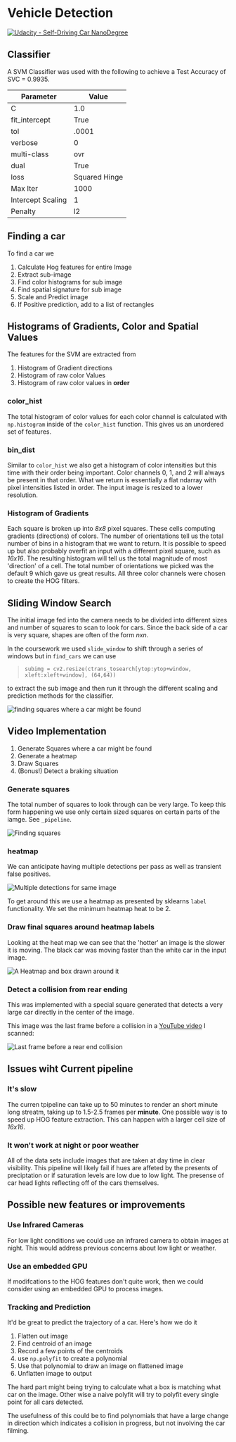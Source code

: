 # Vehicle Detection
[![Udacity - Self-Driving Car NanoDegree](https://s3.amazonaws.com/udacity-sdc/github/shield-carnd.svg)](http://www.udacity.com/drive)

## Classifier

A SVM Classifier was used with the following to achieve a Test Accuracy of SVC =  0.9935.

|Parameter|Value|
|-----|----|
|C|1.0|
|fit_intercept|True|
|tol|.0001|
|verbose|0|
|multi-class|ovr|
|dual|True|
|loss|Squared Hinge|
|Max Iter|1000|
|Intercept Scaling|1|
|Penalty|l2|

## Finding a car

To find a car we
1. Calculate Hog features for entire Image
1. Extract sub-image
1. Find color histograms for sub image
1. Find spatial signature for sub image
1. Scale and Predict image
1. If Positive prediction, add to a list of rectangles

## Histograms of Gradients, Color and Spatial Values

The features for the SVM are extracted from
1. Histogram of Gradient directions
1. Histogram of raw color Values
1. Histogram of raw color values in **order**

### color_hist

The total histogram of color values for each color channel is calculated with `np.histogram` inside of the `color_hist` function. This gives us an unordered set of features.

### bin_dist

Similar to `color_hist` we also get a histogram of color intensities but this time with their order being important. Color channels 0, 1, and 2 will always be present in that order. What we return is essentially a flat ndarray with pixel intensities listed in order. The input image is resized to a lower resolution.

### Histogram of Gradients

Each square is broken up into *8x8* pixel squares. These cells computing gradients (directions) of colors. The number of orientations tell us the total number of bins in a histogram that we want to return. It is possible to speed up but also probably overfit an input with a different pixel square, such as *16x16*. The resulting histogram will tell us the total magnitude of most 'direction' of a cell. The total number of orientations we picked was the default 9 which gave us great results. All three color channels were chosen to create the HOG filters.

## Sliding Window Search

The initial image fed into the camera needs to be divided into different sizes and number of squares to scan to look for cars. Since the back side of a car is very square, shapes are often of the form *nxn*.

In the coursework we used `slide_window` to shift through a series of windows but in `find_cars` we can use

>`subimg = cv2.resize(ctrans_tosearch[ytop:ytop+window, xleft:xleft+window], (64,64))`

to extract the sub image and then run it through the different scaling and prediction methods for the classifier.

![finding squares where a car might be found](sliding_windows.png)

## Video Implementation

1. Generate Squares where a car might be found
1. Generate a heatmap
1. Draw Squares
1. (Bonus!) Detect a braking situation

### Generate squares

The total number of squares to look through can be very large. To keep this form happening we use only certain sized squares on certain parts of the iamge. See `_pipeline`.

![Finding squares](finding_squares.png)

### heatmap

We can anticipate having multiple detections per pass as well as transient false positives.

![Multiple detections for same image](multiple_windows.png)

To get around this we use a heatmap as presented by sklearns `label` functionality. We set the minimum heatmap heat to be 2.

### Draw final squares around heatmap labels

Looking at the heat map we can see that the 'hotter' an image is the slower it is moving. The black car was moving faster than the white car in the input image.

![A Heatmap and box drawn around it](detected_heatmap.png)

### Detect a collision from rear ending

This was implemented with a special square generated that detects a very large car directly in the center of the image.

This image was the last frame before a collision in a [YouTube video](https://www.youtube.com/watch?v=NOSDIi5wbWU#t=2m12s) I scanned:

![Last frame before a rear end collision](rear_end_detected.png)

## Issues wiht Current pipeline

### It's slow

The curren tpipeline can take up to 50 minutes to render an short minute long streatm, taking up to 1.5-2.5 frames per **minute**. One possible way is to speed up HOG feature extraction. This can happen with a larger cell size of *16x16*.

### It won't work at night or poor weather

All of the data sets include images that are taken at day time in clear visibility. This pipeline will likely fail if hues are affeted by the presents of preciptation or if saturation levels are low due to low light.  The presense of car head lights reflecting off of the cars themselves.

## Possible new features or improvements

### Use Infrared Cameras

For low light conditions we could use an infrared camera to obtain images at night. This would address previous concerns about low light or weather.

### Use an embedded GPU

If modifcations to the HOG features don't quite work, then we could consider using an embedded GPU to process images. 

### Tracking and Prediction

It'd be great to predict the trajectory of a car. Here's how we do it

1. Flatten out image
1. Find centroid of an image
1. Record a few points of the centroids
1. use `np.polyfit` to create a polynomial
1. Use that polynomial to draw an image on flattened image
1. Unflatten image to output

The hard part might being trying to calculate what a box is matching what car on the image. Other wise a naive polyfit will try to polyfit every single point for all cars detected.

The usefulness of this could be to find polynomials that have a large change in direction which indicates a collision in progress, but not involving the car filming.
